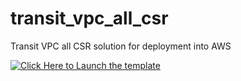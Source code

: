 # transit_vpc_all_csr
Transit VPC all CSR solution for deployment into AWS

[![Click Here to Launch the template](https://s3.amazonaws.com/cloudformation-examples/cloudformation-launch-stack.png)](https://console.aws.amazon.com/cloudformation/home?region=us-east-1#/stacks/new?stackName=AllCSRTransitVPCStack&templateURL=https://s3-us-west-2.amazonaws.com/cisco-transit-vpc/v6/cisco-transit-vpc-primary-account.template)

